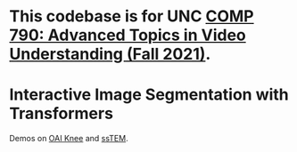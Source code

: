 # This codebase is for UNC [COMP 790: Advanced Topics in Video Understanding (Fall 2021)](https://www.gedasbertasius.com/comp790-21f-project-details).
# Interactive Image Segmentation with Transformers
Demos on [OAI Knee](https://drive.google.com/file/d/1HyQsWYA6aG7I5C57b8ZTczNrW9OR6ZDS/view?usp=sharing) and [ssTEM](https://drive.google.com/file/d/1dZL91P2rDEQqrlHQi2XaTlnY1rmWezNF/view?usp=sharing).
